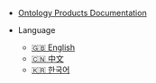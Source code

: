 
- [Ontology Products Documentation](https://pro-docs.ont.io/#/)

- Language  
  - [:uk: English](/docs-en/)
  - [:cn: 中文](/docs-cn/)
  - [:kr: 한국어](/docs-kr/)